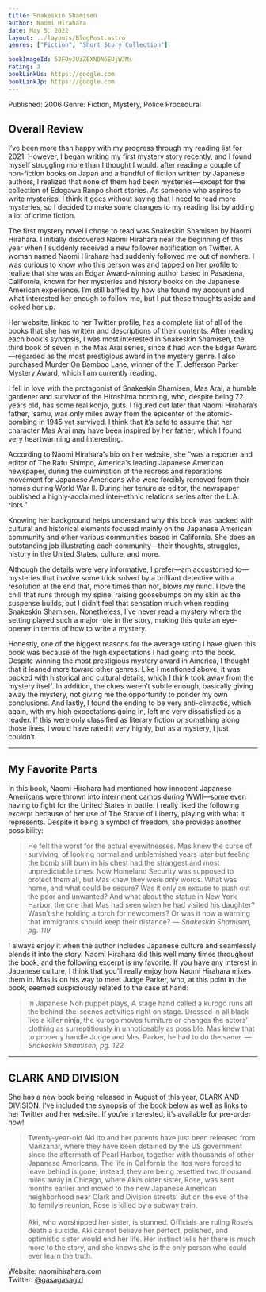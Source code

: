 ```yaml
---
title: Snakeskin Shamisen
author: Naomi Hirahara
date: May 5, 2022
layout: ../layouts/BlogPost.astro
genres: ["Fiction", "Short Story Collection"]

bookImageId: 52FOyJUiZEXNDN6EUjWJMs
rating: 3
bookLinkUs: https://google.com
bookLinkJp: https://google.com
---
```


Published: 2006
Genre: Fiction, Mystery, Police Procedural

## Overall Review

I’ve been more than happy with my progress through my reading list for 2021. However, I began writing my first mystery story recently, and I found myself struggling more than I thought I would. after reading a couple of non-fiction books on Japan and a handful of fiction written by Japanese authors, I realized that none of them had been mysteries—except for the collection of Edogawa Ranpo short stories. As someone who aspires to write mysteries, I think it goes without saying that I need to read more mysteries, so I decided to make some changes to my reading list by adding a lot of crime fiction.

The first mystery novel I chose to read was Snakeskin Shamisen by Naomi Hirahara. I initially discovered Naomi Hirahara near the beginning of this year when I suddenly received a new follower notification on Twitter. A woman named Naomi Hirahara had suddenly followed me out of nowhere. I was curious to know who this person was and tapped on her profile to realize that she was an Edgar Award-winning author based in Pasadena, California, known for her mysteries and history books on the Japanese American experience. I’m still baffled by how she found my account and what interested her enough to follow me, but I put these thoughts aside and looked her up.

Her website, linked to her Twitter profile, has a complete list of all of the books that she has written and descriptions of their contents. After reading each book's synopsis, I was most interested in Snakeskin Shamisen, the third book of seven in the Mas Arai series, since it had won the Edgar Award—regarded as the most prestigious award in the mystery genre. I also purchased Murder On Bamboo Lane, winner of the T. Jefferson Parker Mystery Award, which I am currently reading.

I fell in love with the protagonist of Snakeskin Shamisen, Mas Arai, a humble gardener and survivor of the Hiroshima bombing, who, despite being 72 years old, has some real konjo, guts. I figured out later that Naomi Hirahara’s father, Isamu, was only miles away from the epicenter of the atomic-bombing in 1945 yet survived. I think that it’s safe to assume that her character Mas Arai may have been inspired by her father, which I found very heartwarming and interesting.

According to Naomi Hirahara’s bio on her website, she “was a reporter and editor of The Rafu Shimpo, America's leading Japanese American newspaper, during the culmination of the redress and reparations movement for Japanese Americans who were forcibly removed from their homes during World War II. During her tenure as editor, the newspaper published a highly-acclaimed inter-ethnic relations series after the L.A. riots.”

Knowing her background helps understand why this book was packed with cultural and historical elements focused mainly on the Japanese American community and other various communities based in California. She does an outstanding job illustrating each community—their thoughts, struggles, history in the United States, culture, and more.

Although the details were very informative, I prefer—am accustomed to—mysteries that involve some trick solved by a brilliant detective with a resolution at the end that, more times than not, blows my mind. I love the chill that runs through my spine, raising goosebumps on my skin as the suspense builds, but I didn’t feel that sensation much when reading Snakeskin Shamisen. Nonetheless, I’ve never read a mystery where the setting played such a major role in the story, making this quite an eye-opener in terms of how to write a mystery.

Honestly, one of the biggest reasons for the average rating I have given this book was because of the high expectations I had going into the book. Despite winning the most prestigious mystery award in America, I thought that it leaned more toward other genres. Like I mentioned above, it was packed with historical and cultural details, which I think took away from the mystery itself. In addition, the clues weren’t subtle enough, basically giving away the mystery, not giving me the opportunity to ponder my own conclusions. And lastly, I found the ending to be very anti-climactic, which again, with my high expectations going in, left me very dissatisfied as a reader. If this were only classified as literary fiction or something along those lines, I would have rated it very highly, but as a mystery, I just couldn’t.

---

## My Favorite Parts

In this book, Naomi Hirahara had mentioned how innocent Japanese Americans were thrown into internment camps during WWII—some even having to fight for the United States in battle. I really liked the following excerpt because of her use of The Statue of Liberty, playing with what it represents. Despite it being a symbol of freedom, she provides another possibility:

> He felt the worst for the actual eyewitnesses. Mas knew the curse of surviving, of looking normal and unblemished years later but feeling the bomb still burn in his chest had the strangest and most unpredictable times. Now Homeland Security was supposed to protect them all, but Mas knew they were only words. What was home, and what could be secure? Was it only an excuse to push out the poor and unwanted? And what about the statue in New York Harbor, the one that Mas had seen when he had visited his daughter? Wasn’t she holding a torch for newcomers? Or was it now a warning that immigrants should keep their distance?
> <cite> — Snakeskin Shamisen, pg. 119 </cite>

I always enjoy it when the author includes Japanese culture and seamlessly blends it into the story. Naomi Hirahara did this well many times throughout the book, and the following excerpt is my favorite. If you have any interest in Japanese culture, I think that you’ll really enjoy how Naomi Hirahara mixes them in. Mas is on his way to meet Judge Parker, who, at this point in the book, seemed suspiciously related to the case at hand:

> In Japanese Noh puppet plays, A stage hand called a kurogo runs all the behind-the-scenes activities right on stage. Dressed in all black like a killer ninja, the kurogo moves furniture or changes the actors’ clothing as surreptitiously in unnoticeably as possible. Mas knew that to properly handle Judge and Mrs. Parker, he had to do the same.
> <cite> — Snakeskin Shamisen, pg. 122 </cite>

---

## CLARK AND DIVISION

She has a new book being released in August of this year, CLARK AND DIVISION. I’ve included the synopsis of the book below as well as links to her Twitter and her website. If you’re interested, it’s available for pre-order now!

> Twenty-year-old Aki Ito and her parents have just been released from Manzanar, where they have been detained by the US government since the aftermath of Pearl Harbor, together with thousands of other Japanese Americans. The life in California the Itos were forced to leave behind is gone; instead, they are being resettled two thousand miles away in Chicago, where Aki’s older sister, Rose, was sent months earlier and moved to the new Japanese American neighborhood near Clark and Division streets. But on the eve of the Ito family’s reunion, Rose is killed by a subway train.<br><br>
> Aki, who worshipped her sister, is stunned. Officials are ruling Rose’s death a suicide. Aki cannot believe her perfect, polished, and optimistic sister would end her life. Her instinct tells her there is much more to the story, and she knows she is the only person who could ever learn the truth.

Website: naomihirahara.com <br>
Twitter: [@gasagasagirl](https://twitter.com/gasagasagirl)
